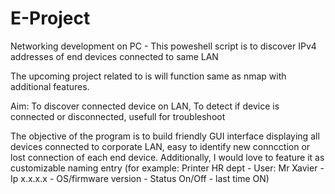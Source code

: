 # E-Project
Networking development on PC - 
This poweshell script is to discover IPv4 addresses of end devices connected to same LAN

The upcoming project related to is will function same as nmap with additional features.

Aim:
To discover connected device on LAN, 
To detect if device is connected or disconnected, usefull for troubleshoot

The objective of the program is to build friendly GUI interface displaying all devices connected to corporate LAN,
easy to identify new conncction or lost connection of each end device.
Additionally, I would love to feature it as customizable naming entry (for example: Printer HR dept - User: Mr Xavier - Ip x.x.x.x - OS/firmware version - Status On/Off - last time ON)
